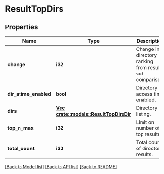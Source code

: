 # ResultTopDirs

## Properties
Name | Type | Description | Notes
------------ | ------------- | ------------- | -------------
**change** | **i32** | Change in directory ranking from result set comparison. | [optional] [default to null]
**dir_atime_enabled** | **bool** | Directory access time enabled. | [default to null]
**dirs** | [**Vec <crate::models::ResultTopDirsDir>**](ResultTopDirsDir.md) | Directory listing. | [default to null]
**top_n_max** | **i32** | Limit on number of top results. | [default to null]
**total_count** | **i32** | Total count of directory results. | [default to null]

[[Back to Model list]](../README.md#documentation-for-models) [[Back to API list]](../README.md#documentation-for-api-endpoints) [[Back to README]](../README.md)


